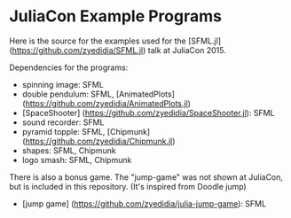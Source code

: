 # JuliaCon Example Programs

Here is the source for the examples used for the [SFML.jl] (https://github.com/zyedidia/SFML.jl) talk at JuliaCon 2015.

Dependencies for the programs:

* spinning image: SFML
* double pendulum: SFML, [AnimatedPlots] (https://github.com/zyedidia/AnimatedPlots.jl)
* [SpaceShooter] (https://github.com/zyedidia/SpaceShooter.jl): SFML
* sound recorder: SFML
* pyramid topple: SFML, [Chipmunk] (https://github.com/zyedidia/Chipmunk.jl)
* shapes: SFML, Chipmunk
* logo smash: SFML, Chipmunk

There is also a bonus game. The "jump-game" was not shown at JuliaCon, but is included in this repository. (It's inspired from Doodle jump)

* [jump game] (https://github.com/zyedidia/julia-jump-game): SFML
